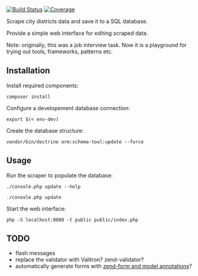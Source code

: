 [![Build Status][build-badge]][build-url]
[![Coverage][coverage-badge]][coverage-url]

[build-badge]: https://travis-ci.org/pawel-slowik/districts.svg?branch=master
[build-url]: https://travis-ci.org/pawel-slowik/districts
[coverage-badge]: https://codecov.io/gh/pawel-slowik/districts/branch/master/graph/badge.svg
[coverage-url]: https://codecov.io/gh/pawel-slowik/districts

Scrape city districts data and save it to a SQL database.

Provide a simple web interface for editing scraped data.

Note: originally, this was a job interview task. Now it is a playground for
trying out tools, frameworks, patterns etc.

## Installation

Install required components:

	composer install

Configure a developement database connection:

    export $(< env-dev)

Create the database structure:

    vendor/bin/doctrine orm:schema-tool:update --force

## Usage

Run the scraper to populate the database:

    ./console.php update --help

    ./console.php update

Start the web interface:

    php -S localhost:8080 -t public public/index.php

## TODO

- flash messages
- replace the validator with Valitron? zend-validator?
- automatically generate forms with [zend-form and model annotations](https://docs.zendframework.com/zend-form/quick-start/#using-annotations)?
